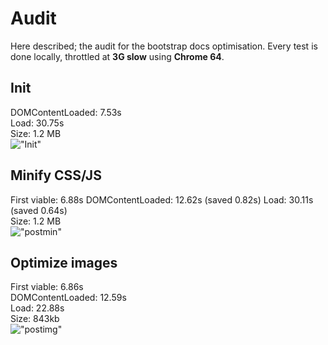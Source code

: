 # Audit
Here described; the audit for the bootstrap docs optimisation. Every test is done locally, throttled at **3G slow** using **Chrome 64**.

## Init
DOMContentLoaded: 7.53s  
Load: 30.75s  
Size: 1.2 MB  
!["Init"](/auditscreens/init.png "Init")

## Minify CSS/JS
First viable: 6.88s
DOMContentLoaded: 12.62s (saved 0.82s)
Load: 30.11s (saved 0.64s)  
Size: 1.2 MB  
!["postmin"](/auditscreens/post-min.png "postmin")

## Optimize images
First viable: 6.86s  
DOMContentLoaded: 12.59s   
Load: 22.88s  
Size: 843kb  
!["postimg"](/auditscreens/imgoptim.png "postimg")

